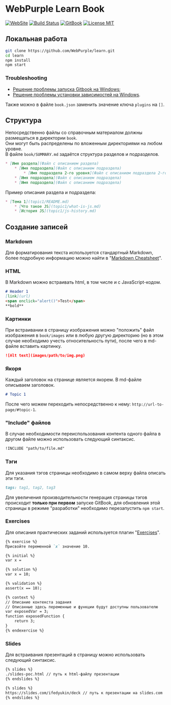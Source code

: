# WebPurple Learn Book
[![WebSite](https://img.shields.io/badge/website-learn-542982.svg)](https://webpurple.github.io/learn/)
[![Build Status](https://travis-ci.org/WebPurple/learn.svg?branch=master)](https://travis-ci.org/WebPurple/learn)
[![GitBook](https://img.shields.io/badge/powered%20by-GitBook-blue.svg)](https://github.com/GitbookIO/gitbook)
[![License MIT](https://img.shields.io/github/license/mashape/apistatus.svg)](https://github.com/WebPurple/learn/blob/master/LICENSE)

## Локальная работа
```sh
git clone https://github.com/WebPurple/learn.git
cd learn
npm install
npm start
```
### Troubleshooting
* [Решение проблемы запуска Gitbook на Windows](https://github.com/GitbookIO/gitbook/issues/1309#issuecomment-353998108);
* [Решение проблемы установки зависимостей на Windows](https://github.com/npm/npm/issues/12138).    

Также можно в файле `book.json` заменить значение ключа `plugins` на `[]`.

## Структура
Непосредственно файлы со справочным материалом должны размещаться в директории `book`.    
Они могут быть распределены по вложенным директориями на любом уровне.    
В файле `book/SUMMARY.md` задаётся структура разделов и подразделов.    
```markdown
* [Имя раздела](Файл с описанием раздела)
    * [Имя подраздела](Файл с описанием подраздела)
        * [Имя подраздела 2-го уровня](Файл с описанием подраздела 2-го уровня)
    * [Имя подраздела](Файл с описанием подраздела)
    * [Имя подраздела](Файл с описанием подраздела)
```
Пример описания раздела и подраздела:
```markdown
* [Тема 1](topic1/README.md)
    * [Что такое JS](topic1/what-is-js.md)
    * [История JS](topic1/js-history.md)
```

## Создание записей
### Markdown
Для форматирования текста используется стандартный Markdown, более подробную информацию можно найти в "[Markdown Cheatsheet](https://github.com/adam-p/markdown-here/wiki/Markdown-Cheatsheet)".    

### HTML
В Markdown можно встраивать html, в том числе и с JavaScript-кодом.
```markdown
# Header 1
[link](url)
<span onclick="alert()">Test</span>
**bold**
```

### Картинки
При встраивании в страницу изображения можно "положить" файл изображения в `book/images` или в любую другую директорию (но в этом случае необходимо учесть относительность пути), после чего в md-файле вставить картинку.
```markdown
![Alt text](images/path/to/img.png)
```

### Якоря
Каждый заголовок на странице является якорем. В md-файле описываем заголовок.
```markdown
# Topic 1
```
После чего можем переходить непосредственно к нему: `http://url-to-page/#topic-1`.

### "Include" файлов
В случае необходимости переиспользования контента одного файла в другом файле можно использовать следующий синтаксис.
```markdown
!INCLUDE "path/to/file.md"
```

### Тэги
Для указания тэгов страницы необходимо в самом верху файла описать эти тэги.
```markdown
tags: tag1, tag2, tag3
```
Для увеличения производительности генерация страницы тэгов происходит **только при первом** запуске GitBook, для обновления этой страницы в режиме "разработки" необходимо перезапустить `npm start`.

### Exercises
Для описания практических заданий используется плагин "[Exercises](https://github.com/GitbookIO/plugin-exercises)".
```markdown
{% exercise %}
Присвойте переменной `x` значение 10.

{% initial %}
var x =

{% solution %}
var x = 10;

{% validation %}
assert(x == 10);

{% context %}
// Описание контекста задания
// Описанные здесь переменные и функции будут доступны пользователю
var exposedVar = 3;
function exposedFunction {
    return 3;
}
{% endexercise %}
```

### Slides
Для встраивания презентаций в страницу можно использовать следующий синтаксис.
```markdown
{% slides %}
./slides-poc.html // путь к html-файлу презентации
{% endslides %}

{% slides %}
https://slides.com/ifedyukin/deck // путь к презентации на slides.com
{% endslides %}
```
